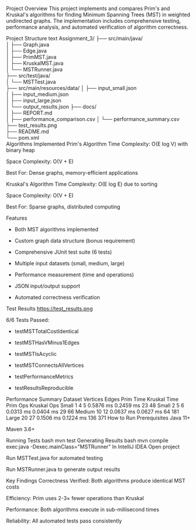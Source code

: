 Project Overview
This project implements and compares Prim's and Kruskal's algorithms for finding Minimum Spanning Trees (MST) in weighted undirected graphs. The implementation includes comprehensive testing, performance analysis, and automated verification of algorithm correctness.

Project Structure
text
Assignment_3/
├── src/main/java/          
│   ├── Graph.java         
│   ├── Edge.java          
│   ├── PrimMST.java       
│   ├── KruskalMST.java    
│   └── MSTRunner.java    
├── src/test/java/         
│   └── MSTTest.java       
├── src/main/resources/data/ 
│   ├── input_small.json   
│   ├── input_medium.json  
│   ├── input_large.json   
│   └── output_results.json 
├── docs/                  
│   ├── REPORT.md          
│   ├── performance_comparison.csv
│   └── performance_summary.csv
├── test_results.png       
├── README.md              
└── pom.xml               
Algorithms Implemented
Prim's Algorithm
Time Complexity: O(E log V) with binary heap

Space Complexity: O(V + E)

Best For: Dense graphs, memory-efficient applications

Kruskal's Algorithm
Time Complexity: O(E log E) due to sorting

Space Complexity: O(V + E)

Best For: Sparse graphs, distributed computing

Features
- Both MST algorithms implemented

- Custom graph data structure (bonus requirement)

- Comprehensive JUnit test suite (6 tests)

- Multiple input datasets (small, medium, large)

- Performance measurement (time and operations)

- JSON input/output support

- Automated correctness verification

Test Results
https://test_results.png

6/6 Tests Passed:

- testMSTTotalCostIdentical

- testMSTHasVMinus1Edges

- testMSTIsAcyclic

- testMSTConnectsAllVertices

- testPerformanceMetrics

- testResultsReproducible

Performance Summary
Dataset	Vertices	Edges	Prim Time	Kruskal Time	Prim Ops	Kruskal Ops
Small 1	4	5	0.5876 ms	0.2459 ms	23	48
Small 2	5	6	0.0313 ms	0.0404 ms	29	66
Medium	10	12	0.0637 ms	0.0627 ms	64	181
Large	20	27	0.1506 ms	0.1224 ms	136	371
How to Run
Prerequisites
Java 11+

Maven 3.6+

Running Tests
bash
mvn test
Generating Results
bash
mvn compile exec:java -Dexec.mainClass="MSTRunner"
In IntelliJ IDEA
Open project

Run MSTTest.java for automated testing

Run MSTRunner.java to generate output results

Key Findings
Correctness Verified: Both algorithms produce identical MST costs

Efficiency: Prim uses 2-3× fewer operations than Kruskal

Performance: Both algorithms execute in sub-millisecond times

Reliability: All automated tests pass consistently